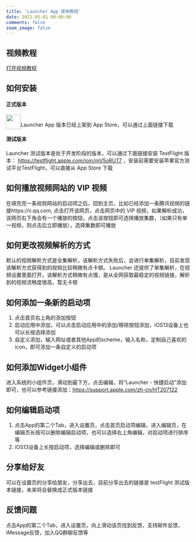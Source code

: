 ```yaml
---
title: 'Launcher App 使用教程'
date: 2021-05-01 00:00:00
comments: false
zoom_image: false
---
```


<script async defer src="https://buttons.github.io/buttons.js"></script>

## 视频教程
<a href="/tutorial/video_tutorial/">打开视频教程</a>
<!-- more -->

## 如何安装
#### 正式版本
<a href="https://apps.apple.com/cn/app/id1493800075" rel=""><img style="float: left;" src="/tutorial/assets/app-store.png" height="40"></a>
<br >
Launcher App 版本已经上架到 App Store，可以通过上面链接下载

#### 测试版本
Launcher 测试版本是处于开发阶段的版本，可以通过下面链接安装 TestFlight 版本：
https://testflight.apple.com/join/mV5oRUT7 ，安装前需要安装苹果官方测试平台TestFlight，可以直接从 App Store 下载

## 如何播放视频网站的 VIP 视频
在填完完一条视频网站的启动项之后，回到主页，比如已经添加一条腾讯视频的链接https://v.qq.com, 点击打开该网页，点击网页中的 VIP 视频，如果解析成功，该网页右下角会有一个播放的按钮，点击该按钮即可选择播放集数，（如果只有单一视频，则点击后立即播放），选择集数即可播放

## 如何更改视频解析的方式
默认的视频解析方式是全集解析，该解析方式失败后，会进行单集解析，目前发现该解析方式获得到的视频比较稍微有点卡顿。
Launcher 还提供了单集解析，在视频设置里面打开，该解析方式稍微有点慢，是从全网获取最稳定的视频链接，解析到的视频流畅度很高，暂无卡顿

## 如何添加一条新的启动项

1. 点击首页右上角的添加按钮
2. 启动应用中添加，可以点击启动应用中的添加/移除按钮添加，iOS13设备上也可以长按选择添加
3. 自定义添加，输入网址或者其他App的scheme，输入名称，定制自己喜欢的 icon，即可添加一条自定义的启动项

## 如何添加Widget小组件

进入系统的小组件页，滑动到最下方，点击编辑，将“Launcher - 快捷启动”添加即可，也可以参考链接添加：https://support.apple.com/zh-cn/HT207122

## 如何编辑启动项
1. 点击App的第二个Tab，进入设置页，点击首页启动项编辑，进入编辑页，在编辑页长按可以删除编辑启动项，也可以选择右上角编辑，对启动项进行排序等
2. iOS13设备上长按启动项，选择编辑或删除即可

## 分享给好友
可以在设置页的分享给朋友，分享出去，目前分享出去的链接是 testFlight 测试版本链接，未来将会替换成正式版本链接

## 反馈问题
点击App的第二个Tab，进入设置页，向上滑动该页找到反馈，支持邮件反馈，iMessage反馈，加入QQ群聊反馈等